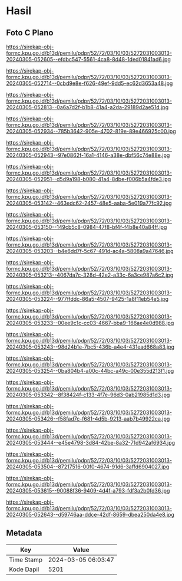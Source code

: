 # Hasil

## Foto C Plano

https://sirekap-obj-formc.kpu.go.id/b13d/pemilu/pdpr/52/72/03/10/03/5272031003013-20240305-052605--efdbc547-5561-4ca8-8d48-1ded01841ad6.jpg

https://sirekap-obj-formc.kpu.go.id/b13d/pemilu/pdpr/52/72/03/10/03/5272031003013-20240305-052714--0cbd9e8e-f626-49ef-9dd5-ec62d3653a48.jpg

https://sirekap-obj-formc.kpu.go.id/b13d/pemilu/pdpr/52/72/03/10/03/5272031003013-20240305-052813--0a6a7d2f-b1b8-41a4-a2da-29189d2ae51d.jpg

https://sirekap-obj-formc.kpu.go.id/b13d/pemilu/pdpr/52/72/03/10/03/5272031003013-20240305-052934--785b3642-905e-4702-819e-89e466925c00.jpg

https://sirekap-obj-formc.kpu.go.id/b13d/pemilu/pdpr/52/72/03/10/03/5272031003013-20240305-052943--97e0862f-16a1-4146-a38e-dbf56c74e88e.jpg

https://sirekap-obj-formc.kpu.go.id/b13d/pemilu/pdpr/52/72/03/10/03/5272031003013-20240305-052951--d5d9a198-b080-41a4-8dbe-f006b5a4fde3.jpg

https://sirekap-obj-formc.kpu.go.id/b13d/pemilu/pdpr/52/72/03/10/03/5272031003013-20240305-053142--463edc62-2457-48e5-aaba-5e019a77fc92.jpg

https://sirekap-obj-formc.kpu.go.id/b13d/pemilu/pdpr/52/72/03/10/03/5272031003013-20240305-053150--149cb5c8-0984-47f8-bf4f-f4b8e40a84ff.jpg

https://sirekap-obj-formc.kpu.go.id/b13d/pemilu/pdpr/52/72/03/10/03/5272031003013-20240305-053203--b4e6dd7f-5c67-491d-ac4a-5808a9a47646.jpg

https://sirekap-obj-formc.kpu.go.id/b13d/pemilu/pdpr/52/72/03/10/03/5272031003013-20240305-053213--4067da7c-328d-42e2-a33c-6a3ce987a6c2.jpg

https://sirekap-obj-formc.kpu.go.id/b13d/pemilu/pdpr/52/72/03/10/03/5272031003013-20240305-053224--977ffddc-86a5-4507-9425-1a8f11eb54e5.jpg

https://sirekap-obj-formc.kpu.go.id/b13d/pemilu/pdpr/52/72/03/10/03/5272031003013-20240305-053233--00ee9c1c-cc03-4667-bba9-166ae4e0d988.jpg

https://sirekap-obj-formc.kpu.go.id/b13d/pemilu/pdpr/52/72/03/10/03/5272031003013-20240305-053243--98d24b1e-7bc5-436b-a4e4-431ead668a83.jpg

https://sirekap-obj-formc.kpu.go.id/b13d/pemilu/pdpr/52/72/03/10/03/5272031003013-20240305-053254--0ba804b4-a00c-44bc-a49c-00e355d213f1.jpg

https://sirekap-obj-formc.kpu.go.id/b13d/pemilu/pdpr/52/72/03/10/03/5272031003013-20240305-053342--8f38424f-c133-4f7e-96d3-0ab21985d1d3.jpg

https://sirekap-obj-formc.kpu.go.id/b13d/pemilu/pdpr/52/72/03/10/03/5272031003013-20240305-053426--f58fad7c-f681-4d5b-9213-aab7b49922ca.jpg

https://sirekap-obj-formc.kpu.go.id/b13d/pemilu/pdpr/52/72/03/10/03/5272031003013-20240305-053444--e45e4798-3d84-42be-8a32-71d942af6934.jpg

https://sirekap-obj-formc.kpu.go.id/b13d/pemilu/pdpr/52/72/03/10/03/5272031003013-20240305-053504--87217516-00f0-4674-91d6-3affd6904027.jpg

https://sirekap-obj-formc.kpu.go.id/b13d/pemilu/pdpr/52/72/03/10/03/5272031003013-20240305-053615--90088f36-9409-4d4f-a793-fdf3a2b0fd36.jpg

https://sirekap-obj-formc.kpu.go.id/b13d/pemilu/pdpr/52/72/03/10/03/5272031003013-20240305-052643--d59746aa-ddce-42df-8659-dbea250da4e8.jpg


## Metadata

| Key        | Value               |
| ---------- | ------------------- |
| Time Stamp | 2024-03-05 06:03:47 |
| Kode Dapil | 5201                |




